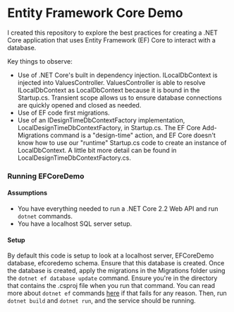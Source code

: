 # Entity Framework Core Demo

I created this repository to explore the best practices for creating a .NET Core application that uses Entity Framework (EF) Core to interact with a database.

Key things to observe:

* Use of .NET Core's built in dependency injection. ILocalDbContext is injected into ValuesController. ValuesController is able to resolve ILocalDbContext as LocalDbContext because it is bound in the Startup.cs. Transient scope allows us to ensure database connections are quickly opened and closed as needed.
* Use of EF code first migrations.
* Use of an IDesignTimeDbContextFactory implementation, LocalDesignTimeDbContextFactory, in Startup.cs. The EF Core Add-Migrations command is a "design-time" action, and EF Core doesn't know how to use our "runtime" Startup.cs code to create an instance of LocalDbContext. A little bit more detail can be found in LocalDesignTimeDbContextFactory.cs.

### Running EFCoreDemo

#### Assumptions

* You have everything needed to run a .NET Core 2.2 Web API and run `dotnet` commands.
* You have a localhost SQL server setup.

#### Setup

By default this code is setup to look at a localhost server, EFCoreDemo database, efcoredemo schema. Ensure that this database is created. Once the database is created, apply the migrations in the Migrations folder using the `dotnet ef database update` command. Ensure you're in the directory that contains the .csproj file when you run that command. You can read more about `dotnet ef` commands [here](https://docs.microsoft.com/en-us/ef/core/managing-schemas/migrations/?tabs=dotnet-core-cli) if that fails for any reason. Then, run `dotnet build` and `dotnet run`, and the service should be running.
